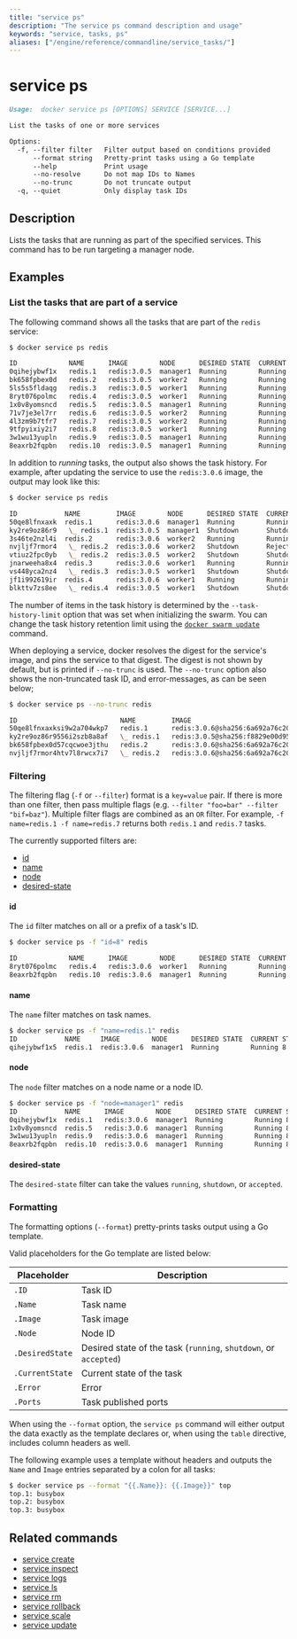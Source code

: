 ```yaml
---
title: "service ps"
description: "The service ps command description and usage"
keywords: "service, tasks, ps"
aliases: ["/engine/reference/commandline/service_tasks/"]
---
```


<!-- This file is maintained within the docker/cli GitHub
     repository at https://github.com/docker/cli/. Make all
     pull requests against that repo. If you see this file in
     another repository, consider it read-only there, as it will
     periodically be overwritten by the definitive file. Pull
     requests which include edits to this file in other repositories
     will be rejected.
-->

# service ps

```Markdown
Usage:  docker service ps [OPTIONS] SERVICE [SERVICE...]

List the tasks of one or more services

Options:
  -f, --filter filter   Filter output based on conditions provided
      --format string   Pretty-print tasks using a Go template
      --help            Print usage
      --no-resolve      Do not map IDs to Names
      --no-trunc        Do not truncate output
  -q, --quiet           Only display task IDs
```

## Description

Lists the tasks that are running as part of the specified services. This command
has to be run targeting a manager node.

## Examples

### List the tasks that are part of a service

The following command shows all the tasks that are part of the `redis` service:

```bash
$ docker service ps redis

ID             NAME      IMAGE        NODE      DESIRED STATE  CURRENT STATE          ERROR  PORTS
0qihejybwf1x   redis.1   redis:3.0.5  manager1  Running        Running 8 seconds
bk658fpbex0d   redis.2   redis:3.0.5  worker2   Running        Running 9 seconds
5ls5s5fldaqg   redis.3   redis:3.0.5  worker1   Running        Running 9 seconds
8ryt076polmc   redis.4   redis:3.0.5  worker1   Running        Running 9 seconds
1x0v8yomsncd   redis.5   redis:3.0.5  manager1  Running        Running 8 seconds
71v7je3el7rr   redis.6   redis:3.0.5  worker2   Running        Running 9 seconds
4l3zm9b7tfr7   redis.7   redis:3.0.5  worker2   Running        Running 9 seconds
9tfpyixiy2i7   redis.8   redis:3.0.5  worker1   Running        Running 9 seconds
3w1wu13yupln   redis.9   redis:3.0.5  manager1  Running        Running 8 seconds
8eaxrb2fqpbn   redis.10  redis:3.0.5  manager1  Running        Running 8 seconds
```

In addition to _running_ tasks, the output also shows the task history. For
example, after updating the service to use the `redis:3.0.6` image, the output
may look like this:

```bash
$ docker service ps redis

ID            NAME         IMAGE        NODE      DESIRED STATE  CURRENT STATE                   ERROR  PORTS
50qe8lfnxaxk  redis.1      redis:3.0.6  manager1  Running        Running 6 seconds ago
ky2re9oz86r9   \_ redis.1  redis:3.0.5  manager1  Shutdown       Shutdown 8 seconds ago
3s46te2nzl4i  redis.2      redis:3.0.6  worker2   Running        Running less than a second ago
nvjljf7rmor4   \_ redis.2  redis:3.0.6  worker2   Shutdown       Rejected 23 seconds ago        "No such image: redis@sha256:6…"
vtiuz2fpc0yb   \_ redis.2  redis:3.0.5  worker2   Shutdown       Shutdown 1 second ago
jnarweeha8x4  redis.3      redis:3.0.6  worker1   Running        Running 3 seconds ago
vs448yca2nz4   \_ redis.3  redis:3.0.5  worker1   Shutdown       Shutdown 4 seconds ago
jf1i992619ir  redis.4      redis:3.0.6  worker1   Running        Running 10 seconds ago
blkttv7zs8ee   \_ redis.4  redis:3.0.5  worker1   Shutdown       Shutdown 11 seconds ago
```

The number of items in the task history is determined by the
`--task-history-limit` option that was set when initializing the swarm. You can
change the task history retention limit using the
[`docker swarm update`](swarm_update.md) command.

When deploying a service, docker resolves the digest for the service's
image, and pins the service to that digest. The digest is not shown by
default, but is printed if `--no-trunc` is used. The `--no-trunc` option
also shows the non-truncated task ID, and error-messages, as can be seen below;

```bash
$ docker service ps --no-trunc redis

ID                          NAME         IMAGE                                                                                NODE      DESIRED STATE  CURRENT STATE            ERROR                                                                                           PORTS
50qe8lfnxaxksi9w2a704wkp7   redis.1      redis:3.0.6@sha256:6a692a76c2081888b589e26e6ec835743119fe453d67ecf03df7de5b73d69842  manager1  Running        Running 5 minutes ago
ky2re9oz86r9556i2szb8a8af   \_ redis.1   redis:3.0.5@sha256:f8829e00d95672c48c60f468329d6693c4bdd28d1f057e755f8ba8b40008682e  worker2   Shutdown       Shutdown 5 minutes ago
bk658fpbex0d57cqcwoe3jthu   redis.2      redis:3.0.6@sha256:6a692a76c2081888b589e26e6ec835743119fe453d67ecf03df7de5b73d69842  worker2   Running        Running 5 seconds
nvjljf7rmor4htv7l8rwcx7i7   \_ redis.2   redis:3.0.6@sha256:6a692a76c2081888b589e26e6ec835743119fe453d67ecf03df7de5b73d69842  worker2   Shutdown       Rejected 5 minutes ago   "No such image: redis@sha256:6a692a76c2081888b589e26e6ec835743119fe453d67ecf03df7de5b73d69842"
```

### Filtering

The filtering flag (`-f` or `--filter`) format is a `key=value` pair. If there
is more than one filter, then pass multiple flags (e.g. `--filter "foo=bar" --filter "bif=baz"`).
Multiple filter flags are combined as an `OR` filter. For example,
`-f name=redis.1 -f name=redis.7` returns both `redis.1` and `redis.7` tasks.

The currently supported filters are:

* [id](#id)
* [name](#name)
* [node](#node)
* [desired-state](#desired-state)


#### id

The `id` filter matches on all or a prefix of a task's ID.

```bash
$ docker service ps -f "id=8" redis

ID             NAME      IMAGE        NODE      DESIRED STATE  CURRENT STATE      ERROR  PORTS
8ryt076polmc   redis.4   redis:3.0.6  worker1   Running        Running 9 seconds
8eaxrb2fqpbn   redis.10  redis:3.0.6  manager1  Running        Running 8 seconds
```

#### name

The `name` filter matches on task names.

```bash
$ docker service ps -f "name=redis.1" redis
ID            NAME     IMAGE        NODE      DESIRED STATE  CURRENT STATE      ERROR  PORTS
qihejybwf1x5  redis.1  redis:3.0.6  manager1  Running        Running 8 seconds
```


#### node

The `node` filter matches on a node name or a node ID.

```bash
$ docker service ps -f "node=manager1" redis
ID            NAME      IMAGE        NODE      DESIRED STATE  CURRENT STATE      ERROR  PORTS
0qihejybwf1x  redis.1   redis:3.0.6  manager1  Running        Running 8 seconds
1x0v8yomsncd  redis.5   redis:3.0.6  manager1  Running        Running 8 seconds
3w1wu13yupln  redis.9   redis:3.0.6  manager1  Running        Running 8 seconds
8eaxrb2fqpbn  redis.10  redis:3.0.6  manager1  Running        Running 8 seconds
```

#### desired-state

The `desired-state` filter can take the values `running`, `shutdown`, or `accepted`.

### Formatting

The formatting options (`--format`) pretty-prints tasks output
using a Go template.

Valid placeholders for the Go template are listed below:

Placeholder     | Description
----------------|------------------------------------------------------------------------------------------
`.ID`           | Task ID
`.Name`         | Task name
`.Image`        | Task image
`.Node`         | Node ID
`.DesiredState` | Desired state of the task (`running`, `shutdown`, or `accepted`)
`.CurrentState` | Current state of the task
`.Error`        | Error
`.Ports`        | Task published ports

When using the `--format` option, the `service ps` command will either
output the data exactly as the template declares or, when using the
`table` directive, includes column headers as well.

The following example uses a template without headers and outputs the
`Name` and `Image` entries separated by a colon for all tasks:

```bash
$ docker service ps --format "{{.Name}}: {{.Image}}" top
top.1: busybox
top.2: busybox
top.3: busybox
```

## Related commands

* [service create](service_create.md)
* [service inspect](service_inspect.md)
* [service logs](service_logs.md)
* [service ls](service_ls.md)
* [service rm](service_rm.md)
* [service rollback](service_rollback.md)
* [service scale](service_scale.md)
* [service update](service_update.md)
